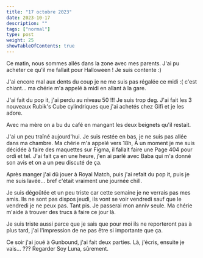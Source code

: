 ```yaml
---
title: "17 octobre 2023"
date: 2023-10-17
description: ""
tags: ["normal"]
type: post
weight: 25
showTableOfContents: true
---
```


Ce matin, nous sommes allés dans la zone avec mes parents. J'ai pu acheter ce qu'il me fallait pour Halloween ! Je suis contente :)

J'ai encore mal aux dents du coup je ne me suis pas régalée ce midi :( c'est chiant... ma chérie m'a appelé à midi en allant à la gare.

J'ai fait du pop it, j'ai perdu au niveau 50 !!! Je suis trop deg. J'ai fait les 3 nouveaux Rubik's Cube cylindriques que j'ai achetés chez Gifi et je les adore.

Avec ma mère on a bu du café en mangant les deux beignets qu'il restait.

J'ai un peu traîné aujourd'hui. Je suis restée en bas, je ne suis pas allée dans ma chambre. Ma chérie m'a appelé vers 18h, À un moment je me suis décidée à faire des maquettes sur Figma, il fallait faire une Page 404 pour ordi et tel. J'ai fait ça en une heure, j'en ai parlé avec Baba qui m'a donné son avis et on a un peu discuté de ça.

Après manger j'ai dû jouer à Royal Match, puis j'ai refait du pop it, puis je me suis lavée... bref c'était vraiment une journée chill.

Je suis dégoûtée et un peu triste car cette semaine je ne verrais pas mes amis. Ils ne sont pas dispos jeudi, ils vont se voir vendredi sauf que le vendredi je ne peux pas. Tant pis. Je passerai mon anniv seule. Ma chérie m'aide à trouver des trucs à faire ce jour là.

Je suis triste aussi parce que je sais que pour moi ils ne reporteront pas à plus tard, j'ai l'impression de ne pas être si importante que ça.

Ce soir j'ai joué à Gunbound, j'ai fait deux parties. Là, j'écris, ensuite je vais... ??? Regarder Soy Luna, sûrement.